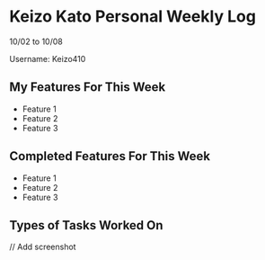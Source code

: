 # Keizo Kato Personal Weekly Log

10/02 to 10/08

Username: Keizo410

## My Features For This Week

- Feature 1
- Feature 2
- Feature 3

## Completed Features For This Week

- Feature 1
- Feature 2
- Feature 3

## Types of Tasks Worked On

// Add screenshot
